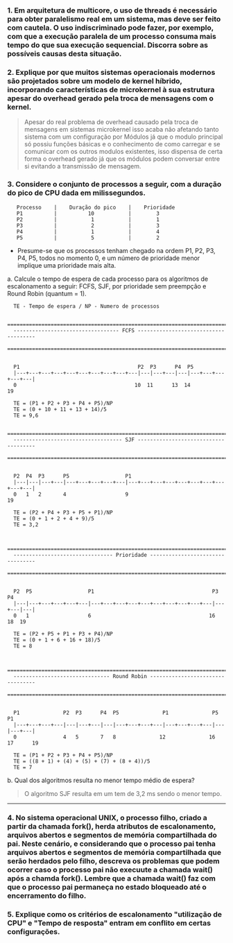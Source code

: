 ### 1. Em arquitetura de multicore, o uso de threads é necessário para obter paralelismo real em um sistema, mas deve ser feito com cautela. O uso indiscriminado pode fazer, por exemplo, com que a execução paralela de um processo consuma mais tempo do que sua execução sequencial. Discorra sobre as possíveis causas desta situação.

> 

### 2. Explique por que muitos sistemas operacionais modernos são projetados sobre um modelo de kernel híbrido, incorporando características de microkernel à sua estrutura apesar do overhead gerado pela troca de mensagens com o kernel.
> Apesar do real problema de overhead causado pela troca de mensagens em sistemas microkernel isso acaba não afetando tanto sistema com um configuração por Módulos já que o modulo principal só possiu funções básicas e o conhecimento de como carregar e se comunicar com os outros modulos existentes, isso dispensa de certa forma o overhead gerado já que os módulos podem conversar entre si evitando a transmissão de mensagem.


### 3. Considere o conjunto de processos a seguir, com a duração do pico de CPU dada em milissegundos.
     
       Processo    |    Duração do pico    |    Prioridade
       P1          |          10           |        3
       P2          |           1           |        1
       P3          |           2           |        3
       P4          |           1           |        4
       P5          |           5           |        2
     
     
- Presume-se que os processos tenham chegado na ordem P1, P2, P3, P4, P5, todos no momento 0, e um número de prioridade menor implique uma prioridade mais alta.

a. Calcule o tempo de espera de cada processo para os algoritmos de escalonamento a seguir: FCFS, SJF, por prioridade sem preempção e Round Robin (quantum = 1).

      
      TE - Tempo de espera / NP - Numero de processos
      
      =============================================================================
      ---------------------------------- FCFS -------------------------------------
      =============================================================================
      
      
      P1                                      P2  P3      P4  P5
      |---+---+---+---+---+---+---+---+---+---|---|---+---|---|---+---+---+---+---|
      0                                      10  11      13  14                  19
      
      TE = (P1 + P2 + P3 + P4 + P5)/NP
      TE = (0 + 10 + 11 + 13 + 14)/5
      TE = 9,6
      
      =============================================================================
      ----------------------------------- SJF -------------------------------------
      =============================================================================
      
      
      P2  P4  P3      P5                  P1
      |---|---|---+---|---+---+---+---+---|---+---+---+---+---+---+---+---+---+---|
      0   1   2       4                   9                                      19
      
      TE = (P2 + P4 + P3 + P5 + P1)/NP
      TE = (0 + 1 + 2 + 4 + 9)/5
      TE = 3,2
      
      
      =============================================================================
      -------------------------------- Prioridade ---------------------------------
      =============================================================================
      
      
      P2  P5                  P1                                      P3      P4
      |---|---+---+---+---+---|---+---+---+---+---+---+---+---+---+---|---+---|---|
      0   1                   6                                      16      18  19
      
      TE = (P2 + P5 + P1 + P3 + P4)/NP
      TE = (0 + 1 + 6 + 16 + 18)/5
      TE = 8
      
      
      =============================================================================
      ------------------------------- Round Robin ---------------------------------
      =============================================================================
      
      
      P1              P2  P3      P4  P5              P1              P5  P1
      |---+---+---+---|---|---+---|---|---+---+---+---|---+---+---+---|---|---+---|
      0               4   5       7   8              12              16  17      19
      
      TE = (P1 + P2 + P3 + P4 + P5)/NP
      TE = ((8 + 1) + (4) + (5) + (7) + (8 + 4))/5
      TE = 7
      
b. Qual dos algoritmos resulta no menor tempo médio de espera?    

> O algoritmo SJF resulta em um tem de 3,2 ms sendo o menor tempo.
__________________________________________________________________________________________________________________________________



### 4. No sistema operacional UNIX, o processo filho, criado a partir da chamada fork(), herda atributos de escalonamento, arquivos abertos e segmentos de memória compartilhada do pai. Neste cenário, e considerando que o processo pai tenha arquivos abertos e segmentos de memória compartilhada que serão herdados pelo filho, descreva os problemas que podem ocorrer caso o processo pai não execuute a chamada wait() após a chamda fork(). Lembre que a chamada wait() faz com que o processo pai permaneça no estado bloqueado até o encerramento do filho.

### 5. Explique como os critérios de escalonamento "utilização de CPU" e "Tempo de resposta" entram em conflito em certas configurações.


     
